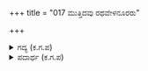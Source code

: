 +++
title = "017 ಮುತ್ತಿದವು ರಥವೇಳನೂರರು"

+++

<details><summary>ಗದ್ಯ (ಕ.ಗ.ಪ) </summary>

17. ಏಳುನೂರು ಅರವತ್ತು ರಥಗಳು, ಐದುನೂರು ಕುದುರೆಗಳು, ಸಾವಿರ ಮದಿಸಿದ ಆನೆಗಳು, ಇಪ್ಪತ್ತು ಸಾವಿರ ಕಾಲಾಳುಗಳು ಒಟ್ಟಾಗಿ ಮುತ್ತಿಗೆ ಹಾಕಿದುವು. ಬಾಣಗಳು ವೇಗವಾಗಿ ದೇಹದಲ್ಲಿ ನಾಟಿದುವು. ಎರಡೂ ಕೈಗಳಲ್ಲಿ ಹಿಡಿದ ಕತ್ತಿಗಳು ಹೊಳೆದುವು. ಯುದ್ಧದಲ್ಲಿ ಮುಖ ಮುಚ್ಚಿ ಹೋಯಿತೋ ಎಂಬಂತೆ ಆಯಿತು. ಆಯುಧಗಳ ಪ್ರಕಾಶವು ಅರ್ಜುನನನ್ನು ಆವರಿಸಿತು.
</details>

<details><summary>ಪದಾರ್ಥ (ಕ.ಗ.ಪ) </summary>

ತೆತ್ತಿಸು-ನಾಟು, ಮುಚ್ಚು, ಪೋಣಿಸು, ದೂಹತ್ತಿ-ಎರಡು ಕೈಗಳಿಂದ ಹಿಡಿಯುವ ಕತ್ತಿ, ಕೆತ್ತುದು-ಮುಚ್ಚಿ ಹೋಯಿತು, ಪ್ರಕಾಶವಾಯಿತು, ರುಚಿ-ಪ್ರಕಾಶ, ಕಾಂತಿ, ಸವಿ, ವೇಢೈಸು-ಆವರಿಸು, ಮುಚ್ಚು, ಸುತ್ತ್ತುವರಿ.
</details>
